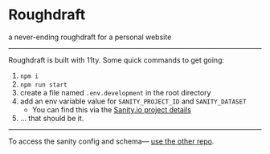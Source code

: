 # Roughdraft

a never-ending roughdraft for a personal website

---

Roughdraft is built with 11ty. Some quick commands to get going:

1. `npm i`
2. `npm run start`
3. create a file named  `.env.development` in the root directory
4. add an env variable value for `SANITY_PROJECT_ID` and `SANITY_DATASET`
   * You can find this via the [Sanity.io project details](https://manage.sanity.io)
5. … that should be it.

---

To access the sanity config and schema— [use the other repo](https://github.com/taurean/roughdraft-sanity).
